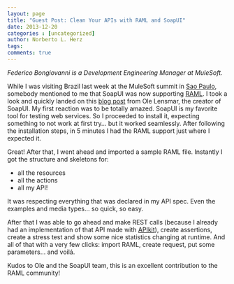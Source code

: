 ```yaml
---
layout: page
title: "Guest Post: Clean Your APIs with RAML and SoapUI"
date: 2013-12-20
categories : [uncategorized]
author: Norberto L. Herz
tags:
comments: true
---
```


_Federico Bongiovanni is a Development Engineering Manager at MuleSoft._ 

While I was visiting Brazil last week at the MuleSoft summit in [Sao Paulo](http://mulesoftsummitsaopaulo.splashthat.com/), somebody mentioned to me that SoapUI was now supporting [RAML](http://raml.org/). I took a look and quickly landed on this [blog post](http://olensmar.blogspot.com.ar/2013/12/a-raml-apihub-plugin-for-soapui.html) from Ole Lensmar, the creator of SoapUI. My first reaction was to be totally amazed. SoapUI is my favorite tool for testing web services. So I proceeded to install it, expecting something to not work at first try… but it worked seamlessly. After following the installation steps, in 5 minutes I had the RAML support just where I expected it.

Great! After that, I went ahead and imported a sample RAML file. Instantly I got the structure and skeletons for:

*   all the resources
*   all the actions
*   all my API!

It was respecting everything that was declared in my API spec. Even the examples and media types… so quick, so easy.

After that I was able to go ahead and make REST calls (because I already had an implementation of that API made with [APIkit](https://docs.mulesoft.com/apikit/)), create assertions, create a stress test and show some nice statistics changing at runtime. And all of that with a very few clicks: import RAML, create request, put some parameters… and voilá.

Kudos to Ole and the SoapUI team, this is an excellent contribution to the RAML community!